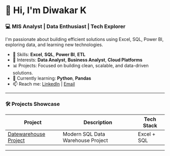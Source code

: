 # 👋 Hi, I'm Diwakar K

### 💻 MIS Analyst | Data Enthusiast | Tech Explorer

I'm passionate about building efficient solutions using Excel, SQL, Power BI, exploring data, and learning new technologies.

- 🔧 Skills: **Excel**, **SQL**, **Power BI**, **ETL**
- 🚀 Interests: **Data Analyst**, **Business Analyst**, **Cloud Platforms**
- 📊 Projects: Focused on building clean, scalable, and data-driven solutions.
- 🌱 Currently learning: **Python**, **Pandas**
- 📫 Reach me: [LinkedIn](https://www.linkedin.com/in/diwakarbabuk) | [Email](mailto:diwakarbabu162@gmail.com)

---

### 🛠️ Projects Showcase

| Project | Description | Tech Stack |
|--------|-------------|------------|
| [Datewarehouse Project](https://github.com/Diwakar-7-k/sql-data-warehouse-project) |Modern SQL Data Warehouse Project | Excel + SQL |

---


